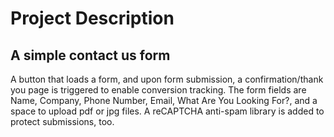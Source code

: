 # Project Description
## A simple contact us form
A button that loads a form, and upon form submission, a confirmation/thank you page is triggered to enable conversion tracking. The form fields are Name, Company, Phone Number, Email, What Are You Looking For?, and a space to upload pdf or jpg files. A reCAPTCHA anti-spam library is added to protect submissions, too.